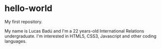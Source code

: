 # hello-world
My first repository.

My name is Lucas Badú and I'm a 22 years-old International Relations undergraduate.
I'm interested in HTML5, CSS3, Javascript and other coding languages.
